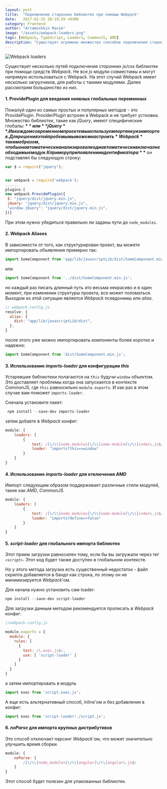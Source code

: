 ```yaml
---
layout: post
title:  "Подключение сторонних библиотек при помощи Webpack"
date:   2017-02-25 20:19:29 +0300
category: Frontend
author: "Artamoshkin Maxim"
image: "/assets/webpack-loaders.png"
tags: [Webpack, TypeScript, Loaders, CommonJS, AMD]
description: "Существует огромное множество способов подключения сторонних js/css библиотек при помощи средств Webpack. Не все js модули совместимы и могут напрямую использоваться с Webpack. На этот случай Webpack имеет несколько загрузчиков, для работы с такими модулями."
---
```


<img class="post-logo" src="https://blog.zverit.com/assets/webpack-loaders.png" alt="Webpack loaders" />

Существует несколько путей подключения сторонних *js/css* библиотек при помощи средств *Webpack*.
Не все *js* модули совместимы и могут напрямую использоваться с Webpack. На этот случай Webpack имеет несколько загрузчиков, для работы с такими модулями. Далее рассмотрим большинство из них. 
<!-- more -->

#### 1. ProvidePlugin для введения неявных глобальных переменных ####

Пожалуй один из самых простых и популярных методов - это ProvidePlugin. ProviderPlugin встроен в Webpack и не требует устновки. 
Множество библиотек, такие как *jQuery*, имеют специфические глобалы: **$** или **jQuery**. И в каждом современном проекте мы используем портянку из импортов. Для решения этой пробемы мы можем настроить *Webpack* таким образом, чтобы он автоматически анализировал код и автоматически включал необходимые модуи. К примеру при появлении идентификатора **$** он подставлял бы следующую строку: 

```ts
var $ = require("jquery");
``` 

```js

var webpack = require('webpack');
......
plugins:[
new webpack.ProvidePlugin({
 $: "jquery/dist/jquery.min.js",
 jQuery: "jquery/dist/jquery.min.js",
 "window.jQuery": "jquery/dist/jquery.min.js",
})]
```

При этом нужно убедиться правильно ли заданы пути до `node_modules`.

#### 2. Webpack Aliases ####

В зависимости от того, как структурирован проект, вы можете импортировать объявления примерно так:

```ts
import SomeComponent from 'app/lib/javascriptLib/dist/SomeComponent.min.js';
```

или 

```ts
import SomeComponent from '../dist/SomeComponent.min.js';
```

но каждый раз писать длинный путь это весьма некрасиво и в один момент, при изменении структуры проекта, все может поломаться. Выходом из этой ситуации является *Webpack* псевдонимы или *alias*.

```js
// webpack.config.js
resolve: {
  alias: {
    dist: "app/lib/javascriptLib/dist",
  },
}
```

после этого уже можно импортировать компоненты более коротко и надежно:

```ts
import SomeComponent from 'dist/SomeComponent.min.js';
```

#### 3. Использование *imports-loader* для конфигурации *this* ####

Устаревшие библиотеки полагаются на `this` будучи `window` объектом. Это доставляет проблемы когда она запускается в контексте *CommonJS*, где `this` равносильно `module.exports`. И как раз в этом случае вам поможет `imports-loader`.

Сначала установите пакет: 
```powershell
 npm install --save-dev imports-loader
```

затем добавте в *Webpack* конфиг: 

```js
module: {
    loaders: [
        {
            test: /[\/\\]node_modules[\/\\]some-module[\/\\]index\.js$/,
            loader: "imports?this=>window"
        }
    ]
} 
```


#### 4. Использование *imports-loader* для отключения *AMD* ####

Импорт следующим образом поддерживает различные стили модулей, такие как *AMD*, *CommonJS*. 

```js
module: {
    loaders: [
        {
            test: /[\/\\]node_modules[\/\\]some-module[\/\\]index\.js$/,
            loader: "imports?define=>false"
        }
    ]
}
```

#### 5. *script-loader* для глобального импорта библиотек ####

Этот прием загрузки равносилен тому, если бы вы загружали через тег ```<script>```. Этот код будет также доступен в глобальном контексте.

Но у этого метода загрузки есть существенный недостаток - файл скрипта добавляется в бандл как строка, по этому он не минимизируется *Webpack*'ом.

Для начала нужно установить сам loader: 

```powershell
npm install --save-dev script-loader
```

Для загрузки данным методом рекомендуется прописать в *Webpack* конфиг:

```js
//webpack.config.js

module.exports = {
  module: {
    rules: [
      {
        test: /\.exec.js$/,
        use: [ 'script-loader' ]
      }
    ]
  }
}
```

а затем импортировать в модуль

```ts 
import exec from 'script.exec.js';
```

А еще есть альтернативный способ, inline'ом и без добавления в конфиг:

```ts
import exec from 'script-loader!./script.js';
```

#### 6. *noParse* для импорта крупных дистрибутивов ####

Это способ отключает парсинг *Webpack*'ом, что может значительно улучшить время сборки.

```js
module: {
    noParse: [
        /[\/\\]node_modules[\/\\]angular[\/\\]angular\.js$/
    ]
}
```

Этот способ будет полезен для упакованных библиотек.
